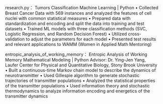research.py：
Tumors Classification
Machine Learning | Python
• Collected Breast Cancer Data with 569 instances and analyzed the features of cell nuclei with common statistical measures
• Prepared data with standardization and encoding and split the data into training and test datasets
• Trained ML models with three classification methods (SVC, Logistic Regression, and Random Decision Forest)
• Utilized cross-validation to adjust the parameters for each model
• Presented test results and relevant applications to WAMM (Women in Applied Math Mentoring)


entropic_analysis_of_working_memory：
Entropic Analysis of Working Memory
Mathematical Modeling | Python
Advisor: Dr. Ying-Jen Yang, Laufer Center for Physical and Quantitative Biology, Stony Brook University
• Built a continuous-time Markov chain model to describe the dynamics of neurotransmitter
• Used Gillespie algorithm to generate stochastic trajectories of transmitter populations
• Analyzed the statistical properties of the transmitter populations
• Used information theory and stochastic thermodynamics to analyze information encoding and energetics of the transmitter dynamics

